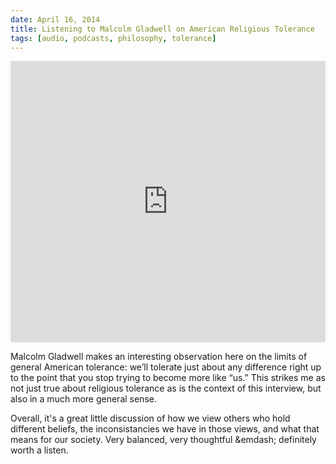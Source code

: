 ```yaml
---
date: April 16, 2014
title: Listening to Malcolm Gladwell on American Religious Tolerance
tags: [audio, podcasts, philosophy, tolerance]
---
```


<iframe width="100%" height="450" scrolling="no" frameborder="no" src="https://w.soundcloud.com/player/?url=https%3A//api.soundcloud.com/tracks/141226393&amp;auto_play=false&amp;hide_related=false&amp;visual=true"></iframe>

Malcolm Gladwell makes an interesting observation here on the limits of general American tolerance: we’ll tolerate just about any difference right up to the point that you stop trying to become more like “us.” This strikes me as not just true about religious tolerance as is the context of this interview, but also in a much more general sense.

Overall, it's a great little discussion of how we view others who hold different beliefs, the inconsistancies we have in those views, and what that means for our society. Very balanced, very thoughtful &emdash; definitely worth a listen.
